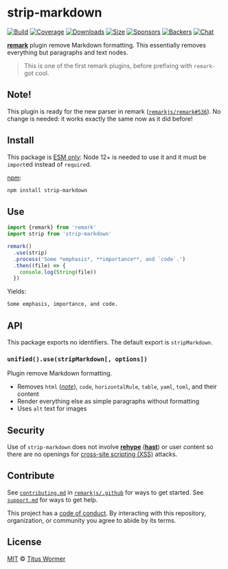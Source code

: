# strip-markdown

[![Build][build-badge]][build]
[![Coverage][coverage-badge]][coverage]
[![Downloads][downloads-badge]][downloads]
[![Size][size-badge]][size]
[![Sponsors][sponsors-badge]][collective]
[![Backers][backers-badge]][collective]
[![Chat][chat-badge]][chat]

[**remark**][remark] plugin remove Markdown formatting.
This essentially removes everything but paragraphs and text nodes.

> This is one of the first remark plugins, before prefixing with `remark-` got
> cool.

## Note!

This plugin is ready for the new parser in remark
([`remarkjs/remark#536`](https://github.com/remarkjs/remark/pull/536)).
No change is needed: it works exactly the same now as it did before!

## Install

This package is [ESM only](https://gist.github.com/sindresorhus/a39789f98801d908bbc7ff3ecc99d99c):
Node 12+ is needed to use it and it must be `import`ed instead of `require`d.

[npm][]:

```sh
npm install strip-markdown
```

## Use

```js
import {remark} from 'remark'
import strip from 'strip-markdown'

remark()
  .use(strip)
  .process('Some *emphasis*, **importance**, and `code`.')
  .then((file) => {
    console.log(String(file))
  })
```

Yields:

```txt
Some emphasis, importance, and code.
```

## API

This package exports no identifiers.
The default export is `stripMarkdown`.

### `unified().use(stripMarkdown[, options])`

Plugin remove Markdown formatting.

*   Removes `html` ([*note*][gh-19]), `code`, `horizontalRule`, `table`, `yaml`,
    `toml`, and their content
*   Render everything else as simple paragraphs without formatting
*   Uses `alt` text for images

## Security

Use of `strip-markdown` does not involve [**rehype**][rehype] ([**hast**][hast])
or user content so there are no openings for [cross-site scripting (XSS)][xss]
attacks.

## Contribute

See [`contributing.md`][contributing] in [`remarkjs/.github`][health] for ways
to get started.
See [`support.md`][support] for ways to get help.

This project has a [code of conduct][coc].
By interacting with this repository, organization, or community you agree to
abide by its terms.

## License

[MIT][license] © [Titus Wormer][author]

<!-- Definitions -->

[build-badge]: https://github.com/remarkjs/strip-markdown/workflows/main/badge.svg

[build]: https://github.com/remarkjs/strip-markdown/actions

[coverage-badge]: https://img.shields.io/codecov/c/github/remarkjs/strip-markdown.svg

[coverage]: https://codecov.io/github/remarkjs/strip-markdown

[downloads-badge]: https://img.shields.io/npm/dm/strip-markdown.svg

[downloads]: https://www.npmjs.com/package/strip-markdown

[size-badge]: https://img.shields.io/bundlephobia/minzip/strip-markdown.svg

[size]: https://bundlephobia.com/result?p=strip-markdown

[sponsors-badge]: https://opencollective.com/unified/sponsors/badge.svg

[backers-badge]: https://opencollective.com/unified/backers/badge.svg

[collective]: https://opencollective.com/unified

[chat-badge]: https://img.shields.io/badge/chat-discussions-success.svg

[chat]: https://github.com/remarkjs/remark/discussions

[npm]: https://docs.npmjs.com/cli/install

[health]: https://github.com/remarkjs/.github

[contributing]: https://github.com/remarkjs/.github/blob/HEAD/contributing.md

[support]: https://github.com/remarkjs/.github/blob/HEAD/support.md

[coc]: https://github.com/remarkjs/.github/blob/HEAD/code-of-conduct.md

[license]: license

[author]: https://wooorm.com

[remark]: https://github.com/remarkjs/remark

[xss]: https://en.wikipedia.org/wiki/Cross-site_scripting

[rehype]: https://github.com/rehypejs/rehype

[hast]: https://github.com/syntax-tree/hast

[gh-19]: https://github.com/remarkjs/strip-markdown/issues/19
